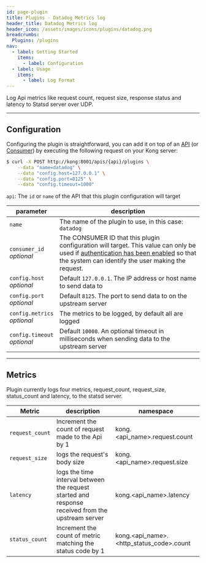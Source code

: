 ```yaml
---
id: page-plugin
title: Plugins - Datadog Metrics log
header_title: Datadog Metrics log
header_icon: /assets/images/icons/plugins/datadog.png
breadcrumbs:
  Plugins: /plugins
nav:
  - label: Getting Started
    items:
      - label: Configuration
  - label: Usage
    items:
      - label: Log Format
---
```


Log Api metrics like request count, request size, response status and latency to Statsd server over UDP.

----

## Configuration

Configuring the plugin is straightforward, you can add it on top of an [API][api-object] (or [Consumer][consumer-object]) by executing the following request on your Kong server:

```bash
$ curl -X POST http://kong:8001/apis/{api}/plugins \
    --data "name=datadog" \
    --data "config.host=127.0.0.1" \
    --data "config.port=8125" \
    --data "config.timeout=1000"
```

`api`: The `id` or `name` of the API that this plugin configuration will target

parameter                     | description
---                           | ---
`name`                        | The name of the plugin to use, in this case: `datadog`
`consumer_id`<br>*optional* | The CONSUMER ID that this plugin configuration will target. This value can only be used if [authentication has been enabled][faq-authentication] so that the system can identify the user making the request.
`config.host`<br>*optional* | Default `127.0.0.1`. The IP address or host name to send data to
`config.port`<br>*optional* | Default `8125`. The port to send data to on the upstream server
`config.metrics`<br>*optional* | The metrics to be logged, by default all are logged
`config.timeout`<br>*optional* | Default `10000`. An optional timeout in milliseconds when sending data to the upstream server

[api-object]: /docs/latest/admin-api/#api-object
[configuration]: /docs/latest/configuration
[consumer-object]: /docs/latest/admin-api/#consumer-object
[faq-authentication]: /about/faq/#how-can-i-add-an-authentication-layer-on-a-microservice/api?

----

## Metrics

Plugin currently logs four metrics, request_count, request_size, status_count and latency, to the statsd server.

Metric                     | description | namespace
---                        | ---         | -----
`request_count`              | Increment the count of request made to the Api by 1 | kong.\<api_name>.request.count
`request_size`               | logs the request's body size | kong.\<api_name>.request.size
`latency`                   | logs the time interval between the request started and response received from the upstream server | kong.\<api_name>.latency
`status_count`               | Increment the count of metric matching the status code by 1 | kong.\<api_name>.\<http_status_code>.count
